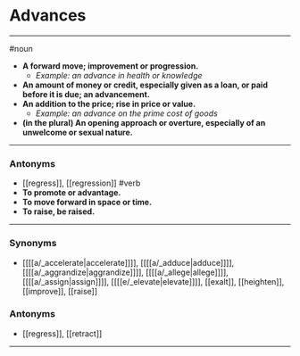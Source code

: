 # Advances
---
#noun
- **A forward move; improvement or progression.**
	- _Example: an advance in health or knowledge_
- **An amount of money or credit, especially given as a loan, or paid before it is due; an advancement.**
- **An addition to the price; rise in price or value.**
	- _Example: an advance on the prime cost of goods_
- **(in the plural) An opening approach or overture, especially of an unwelcome or sexual nature.**
---
### Antonyms
- [[regress]], [[regression]]
#verb
- **To promote or advantage.**
- **To move forward in space or time.**
- **To raise, be raised.**
---
### Synonyms
- [[[[a/_accelerate|accelerate]]]], [[[[a/_adduce|adduce]]]], [[[[a/_aggrandize|aggrandize]]]], [[[[a/_allege|allege]]]], [[[[a/_assign|assign]]]], [[[[e/_elevate|elevate]]]], [[exalt]], [[heighten]], [[improve]], [[raise]]
### Antonyms
- [[regress]], [[retract]]
---

